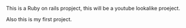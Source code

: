 This is a Ruby on rails propject, this will be a youtube lookalike proeject.

Also this is my first project.